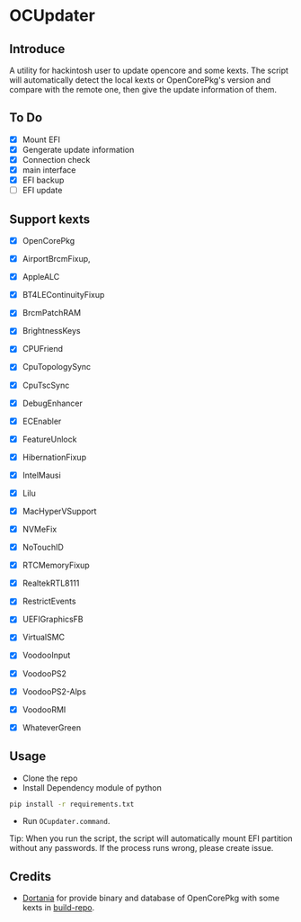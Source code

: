 # OCUpdater
## Introduce

A utility for hackintosh user to update opencore and some kexts. The script will automatically detect the local kexts or OpenCorePkg's version and compare with the remote one, then give the update information of them.

## To Do

- [x] Mount EFI
- [x] Gengerate update information
- [x] Connection check
- [x] main interface
- [x] EFI backup 
- [ ] EFI update

## Support kexts

- [x] OpenCorePkg

- [x] AirportBrcmFixup,

- [x] AppleALC

- [x] BT4LEContinuityFixup

- [x] BrcmPatchRAM

- [x] BrightnessKeys

- [x] CPUFriend

- [x] CpuTopologySync

- [x] CpuTscSync

- [x] DebugEnhancer

- [x] ECEnabler

- [x] FeatureUnlock

- [x] HibernationFixup

- [x] IntelMausi

- [x] Lilu

- [x] MacHyperVSupport

- [x] NVMeFix

- [x] NoTouchID

- [x] RTCMemoryFixup

- [x] RealtekRTL8111

- [x] RestrictEvents

- [x] UEFIGraphicsFB

- [x] VirtualSMC

- [x] VoodooInput

- [x] VoodooPS2

- [x] VoodooPS2-Alps

- [x] VoodooRMI

- [x] WhateverGreen

## Usage

- Clone the repo 
- Install Dependency module of python

````bash
pip install -r requirements.txt
````

- Run `OCupdater.command`.

Tip: When you run the script, the script will automatically mount EFI partition without any passwords. If the process runs wrong, please create issue.

## Credits

- [Dortania](https://github.com/dortania) for provide binary and database of OpenCorePkg with some kexts in [build-repo](https://github.com/dortania/build-repo/tree/builds).
